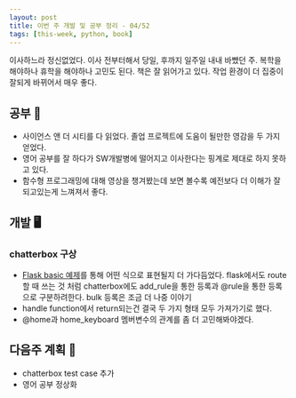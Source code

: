 ```yaml
---
layout: post
title: 이번 주 개발 및 공부 정리 - 04/52
tags: [this-week, python, book]
---
```


이사하느라 정신없었다. 이사 전부터해서 당일, 후까지 일주일 내내 바빴던 주. 복학을 해야하나 휴학을 해야하나 고민도 된다. 책은 잘 읽어가고 있다. 작업 환경이 더 집중이 잘되게 바뀌어서 매우 좋다.

## 공부 📖
- 사이언스 앤 더 시티를 다 읽었다. 졸업 프로젝트에 도움이 될만한 영감을 두 가지 얻었다.
- 영어 공부를 잘 하다가 SW개발병에 떨어지고 이사한다는 핑계로 제대로 하지 못하고 있다.
- 함수형 프로그래밍에 대해 영상을 챙겨봤는데 보면 볼수록 예전보다 더 이해가 잘 되고있는게 느껴져서 좋다.

## 개발 🖥
### chatterbox 구상
- [Flask basic 예제](https://github.com/JungWinter/chatterbox/blob/master/examples/flask_basic.py)를 통해 어떤 식으로 표현될지 더 가다듬었다. flask에서도 route할 때 쓰는 것 처럼 chatterbox에도 add_rule을 통한 등록과 @rule을 통한 등록으로 구분하려한다. bulk 등록은 조금 더 나중 이야기
- handle function에서 return되는건 결국 두 가지 형태 모두 가져가기로 했다.
- @home과 home_keyboard 멤버변수의 관계를 좀 더 고민해봐야겠다.

## 다음주 계획 📅
- chatterbox test case 추가
- 영어 공부 정상화
